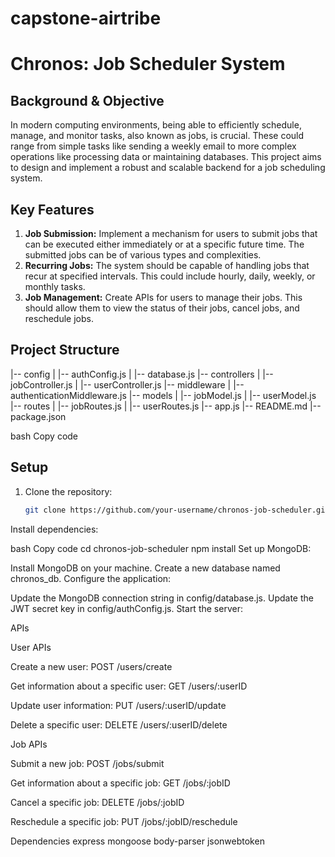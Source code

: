 # capstone-airtribe
# Chronos: Job Scheduler System

## Background & Objective
In modern computing environments, being able to efficiently schedule, manage, and monitor tasks, also known as jobs, is crucial. These could range from simple tasks like sending a weekly email to more complex operations like processing data or maintaining databases. This project aims to design and implement a robust and scalable backend for a job scheduling system.

## Key Features
1. **Job Submission:** Implement a mechanism for users to submit jobs that can be executed either immediately or at a specific future time. The submitted jobs can be of various types and complexities.
2. **Recurring Jobs:** The system should be capable of handling jobs that recur at specified intervals. This could include hourly, daily, weekly, or monthly tasks.
3. **Job Management:** Create APIs for users to manage their jobs. This should allow them to view the status of their jobs, cancel jobs, and reschedule jobs.

## Project Structure

|-- config
| |-- authConfig.js
| |-- database.js
|-- controllers
| |-- jobController.js
| |-- userController.js
|-- middleware
| |-- authenticationMiddleware.js
|-- models
| |-- jobModel.js
| |-- userModel.js
|-- routes
| |-- jobRoutes.js
| |-- userRoutes.js
|-- app.js
|-- README.md
|-- package.json

bash
Copy code

## Setup

1. Clone the repository:

   ```bash
   git clone https://github.com/your-username/chronos-job-scheduler.git
Install dependencies:

bash
Copy code
cd chronos-job-scheduler
npm install
Set up MongoDB:

Install MongoDB on your machine.
Create a new database named chronos_db.
Configure the application:

Update the MongoDB connection string in config/database.js.
Update the JWT secret key in config/authConfig.js.
Start the server:

APIs

User APIs

Create a new user:
POST /users/create

Get information about a specific user:
GET /users/:userID

Update user information:
PUT /users/:userID/update

Delete a specific user:
DELETE /users/:userID/delete

Job APIs

Submit a new job:
POST /jobs/submit

Get information about a specific job:
GET /jobs/:jobID

Cancel a specific job:
DELETE /jobs/:jobID

Reschedule a specific job:
PUT /jobs/:jobID/reschedule

Dependencies
express
mongoose
body-parser
jsonwebtoken
